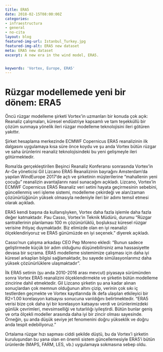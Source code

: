 ```yaml
---
title: ERA5
date: 2018-02-15T08:00:00Z
categories:
- infraestructura
- general
- no-cita
layout: blog  
featured-img-url: Istanbul_Turkey.jpg
featured-img-alt: ERA5 new dataset
meta: ERA5 new dataset
excerpt: A new era in the wind model, ERA5.


keywords: 'Vortex, Europe, ERA5'
---
```


# Rüzgar modellemede yeni bir dönem: ERA5 

Öncü rüzgar modelleme şirketi Vortex’in uzmanları bir konuda çok açık: Reanaliz çalışmaları, küresel endüstriye kapsamlı ve tam teşekküllü bir çözüm sunmaya yönelik ileri rüzgar modelleme teknolojisini ileri götüren yakıttır.

Şirket hesaplama merkezinde ECMWF Copernicus ERA5 reanalizinin ilk dalgasını uygulamaya kısa süre önce koydu ve şu anda Vortex bütün rüzgar ve saha ürünlerini reanaliz teknolojisindeki bu yeni gelişmeyle ileri götürmektedir.

Roma’da gerçekleştirilen Beşinci Reanaliz Konferansı sonrasında Vortex’in Ar-Ge yöneticisi Gil Lizcano ERA5 Reanalizinin bayrağını Amsterdam’da yapılan WindEurope 2017’de açtı ve şirketinin müşterilerine “mahallenin yeni çocuğu” reanalizin avantajlarını nasıl sunacağını açıkladı. Lizcano, Vortex’in ECMWF Copernicus ERA5 Reanaliz veri setini hayata geçirmesinin sebebini, güncellenmiş veri işleme sistemi, modelleme çekirdeği ve alan/zaman çözünürlüğünün yüksek olmasıyla nedeniyle ileri bir adımı temsil etmesi olarak açıkladı.

ERA5 kendi başına da kullanışlıyken, Vortex daha fazla işlemle daha fazla değer katmaktadır. Pau Casso, Vortex’in Teknik Müdürü, durumu “Rüzgar santrallerinin planlaması 100 m çözünürlüklü, boşluksuz küresel rüzgar verisine ihtiyaç duymaktadır. Biz elimizde olan en iyi reanalizi ölçeklendiriyoruz ve ERA5 günümüzde en iyi seçenek.” diyerek açıkladı.

Casso’nun çalışma arkadaşı CEO Pep Moreno ekledi: “Bunun sadece geliştirmede küçük bir adım olduğunu düşünebilirsiniz ama hassasiyette devasa bir sıçrama. ERA5 modelleme sistemimize çalışması için daha iyi küresel arkaplan bilgisi sağlamaktadır, bu sayede simülasyonlarımız daha yüksek çözünürlüklere ulaşmaktadır”.

İlk ERA5 setinin (şu anda 2010-2016 arası mevcut) piyasaya sürümünden sonra Vortex ERA5 reanalizini ölçeklendirmekte ve şirketin bütün modelleme zincirine dahil etmektedir. Gil Lizcano şirketin şu ana kadar alınan sonuçlardan çok memnun olduğunun altını çizip, verinin çok sıkı iç testlerden geçmekte ve Vortex kayıtlarında ilk defa ulaşılan etkileyici bir R2=1.00 korelasyon katsayısı sonucuna varıldığını belirtmektedir. “ERA5 verisi bize çok daha iyi bir korelasyon katsayısı verdi ve ürünlerimizdeki günlük çevrimleri, mevsimselliği ve tutarlılığı iyileştirdi. Bütün bunlar geniş ve orta ölçekli modeller arasında daha iyi bir zincir olması sayesinde. Örneğin, şu anda düşük seviye jet fenomenini doğru yükseklik ve doğru anda tespit edebiliyoruz.”

Ortalama rüzgar hızı sapması ciddi şekilde düştü, bu da Vortex’i şirketin kuruluşundan bu yana olan en önemli sistem güncellemesiyle ERA5’i bütün ürünlerde (MAPS, FARM, LES, vb.) uygulamaya sokmasına sebep oldu.

